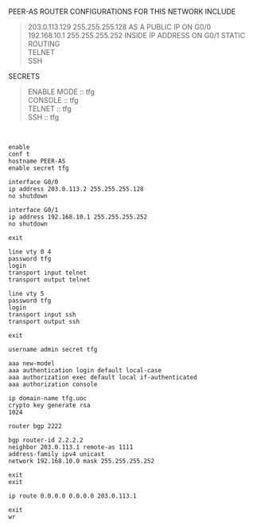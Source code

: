 PEER-AS ROUTER CONFIGURATIONS FOR THIS NETWORK INCLUDE

>203.0.113.129 255.255.255.128 AS A PUBLIC IP ON G0/0  
>192.168.10.1 255.255.255.252 INSIDE IP ADDRESS ON G0/1 
>STATIC ROUTING  
>TELNET  
>SSH
  
SECRETS  
  
>ENABLE MODE :: tfg  
>CONSOLE :: tfg  
>TELNET :: tfg  
>SSH :: tfg 
  
&nbsp;  
  
```
enable
conf t
hostname PEER-AS
enable secret tfg

interface G0/0
ip address 203.0.113.2 255.255.255.128
no shutdown

interface G0/1
ip address 192.168.10.1 255.255.255.252
no shutdown

exit

line vty 0 4
password tfg
login
transport input telnet
transport output telnet

line vty 5
password tfg
login
transport input ssh
transport output ssh

exit

username admin secret tfg

aaa new-model
aaa authentication login default local-case
aaa authorization exec default local if-authenticated
aaa authorization console

ip domain-name tfg.uoc
crypto key generate rsa
1024

router bgp 2222

bgp router-id 2.2.2.2
neighbor 203.0.113.1 remote-as 1111
address-family ipv4 unicast
network 192.168.10.0 mask 255.255.255.252

exit
exit

ip route 0.0.0.0 0.0.0.0 203.0.113.1

exit
wr

```